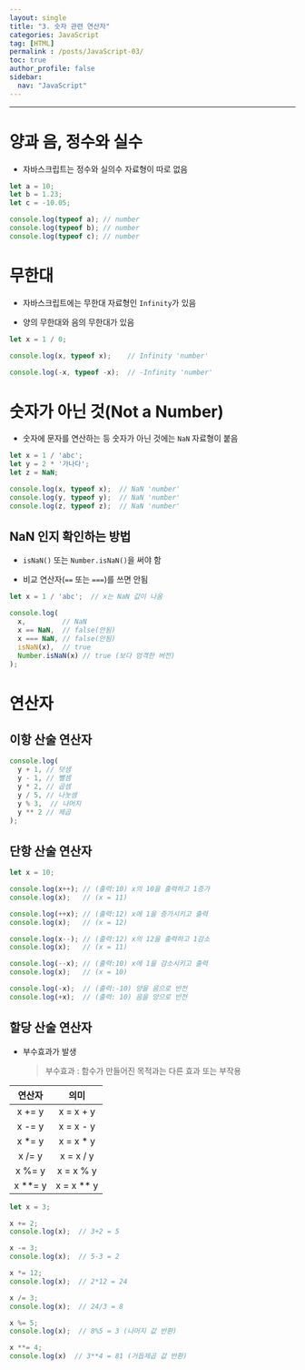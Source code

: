 ```yaml
---
layout: single
title: "3. 숫자 관련 연산자"
categories: JavaScript
tag: [HTML]
permalink : /posts/JavaScript-03/
toc: true
author_profile: false
sidebar:
  nav: "JavaScript"
---
```


<hr>

# 양과 음, 정수와 실수

- 자바스크립트는 정수와 실의수 자료형이 따로 없음

```javascript
let a = 10;
let b = 1.23;
let c = -10.05;

console.log(typeof a); // number
console.log(typeof b); // number
console.log(typeof c); // number
```

# 무한대

- 자바스크립트에는 무한대 자료형인 `Infinity`가 있음

- 양의 무한대와 음의 무한대가 있음

```javascript
let x = 1 / 0;

console.log(x, typeof x);    // Infinity 'number'

console.log(-x, typeof -x);  // -Infinity 'number'
```

# 숫자가 아닌 것(Not a Number)

- 숫자에 문자를 연산하는 등 숫자가 아닌 것에는 `NaN` 자료형이 붙음

```javascript
let x = 1 / 'abc';
let y = 2 * '가나다';
let z = NaN;

console.log(x, typeof x);  // NaN 'number'
console.log(y, typeof y);  // NaN 'number'
console.log(z, typeof z);  // NaN 'number'
```

## NaN 인지 확인하는 방법

- `isNaN()` 또는 `Number.isNaN()`을 써야 함

- 비교 연산자(`==` 또는 `===`)를 쓰면 안됨

```javascript
let x = 1 / 'abc';  // x는 NaN 값이 나옴

console.log(
  x,         // NaN   
  x == NaN,  // false(안됨)
  x === NaN, // false(안됨)
  isNaN(x),  // true
  Number.isNaN(x) // true (보다 엄격한 버전)
);
```

# 연산자

## 이항 산술 연산자

```javascript
console.log(
  y + 1, // 덧샘
  y - 1, // 뺄셈
  y * 2, // 곱셈
  y / 5, // 나눗셈
  y % 3,  // 나머지
  y ** 2 // 제곱
);
```

## 단항 산술 연산자

```javascript
let x = 10;

console.log(x++); // (출력:10) x의 10을 출력하고 1증가
console.log(x);   // (x = 11)

console.log(++x); // (출력:12) x에 1을 증가시키고 출력
console.log(x);   // (x = 12)

console.log(x--); // (출력:12) x의 12을 출력하고 1감소
console.log(x);   // (x = 11)

console.log(--x); // (출력:10) x에 1을 감소시키고 출력
console.log(x);   // (x = 10)

console.log(-x);  // (출력:-10) 양을 음으로 반전
console.log(+x);  // (출력: 10) 음을 양으로 반전
```

## 할당 산술 연산자

- 부수효과가 발생

    > 부수효과 : 함수가 만들어진 목적과는 다른 효과 또는 부작용

|  연산자 |    의미    |
|:-------:|:----------:|
|  x += y |  x = x + y |
|  x -= y |  x = x - y |
|  x *= y |  x = x * y |
|  x /= y |  x = x / y |
|  x %= y |  x = x % y |
| x **= y | x = x ** y |

```javascript
let x = 3;

x += 2;
console.log(x);  // 3+2 = 5

x -= 3;
console.log(x);  // 5-3 = 2

x *= 12;
console.log(x);  // 2*12 = 24

x /= 3;
console.log(x);  // 24/3 = 8

x %= 5;
console.log(x);  // 8%5 = 3 (나머지 값 반환)

x **= 4;
console.log(x)  // 3**4 = 81 (거듭제곱 값 반환)
```
